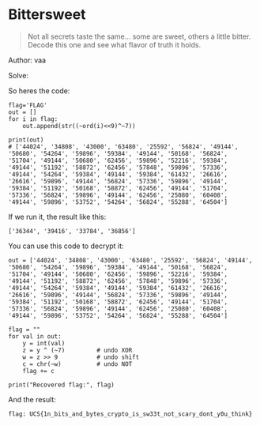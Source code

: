 # Bittersweet
> Not all secrets taste the same... some are sweet, others a little bitter. Decode this one and see what flavor of truth it holds.

Author: vaa

Solve:

So heres the code:
```
flag='FLAG'
out = []
for i in flag:
	out.append(str((~ord(i)<<9)^~7))

print(out)
# ['44024', '34808', '43000', '63480', '25592', '56824', '49144', '50680', '54264', '59896', '59384', '49144', '50168', '56824', '51704', '49144', '50680', '62456', '59896', '52216', '59384', '49144', '51192', '58872', '62456', '57848', '59896', '57336', '49144', '54264', '59384', '49144', '59384', '61432', '26616', '26616', '59896', '49144', '56824', '57336', '59896', '49144', '59384', '51192', '50168', '58872', '62456', '49144', '51704', '57336', '56824', '59896', '49144', '62456', '25080', '60408', '49144', '59896', '53752', '54264', '56824', '55288', '64504']
```

If we run it, the result like this:
```
['36344', '39416', '33784', '36856']
```

You can use this code to decrypt it:
```
out = ['44024', '34808', '43000', '63480', '25592', '56824', '49144', '50680', '54264', '59896', '59384', '49144', '50168', '56824', '51704', '49144', '50680', '62456', '59896', '52216', '59384', '49144', '51192', '58872', '62456', '57848', '59896', '57336', '49144', '54264', '59384', '49144', '59384', '61432', '26616', '26616', '59896', '49144', '56824', '57336', '59896', '49144', '59384', '51192', '50168', '58872', '62456', '49144', '51704', '57336', '56824', '59896', '49144', '62456', '25080', '60408', '49144', '59896', '53752', '54264', '56824', '55288', '64504']

flag = ""
for val in out:
    y = int(val)
    z = y ^ (~7)         # undo XOR
    w = z >> 9           # undo shift
    c = chr(~w)          # undo NOT
    flag += c

print("Recovered flag:", flag)
```

And the result:
```
flag: UCS{1n_bits_and_bytes_crypto_is_sw33t_not_scary_dont_y0u_think}
```
